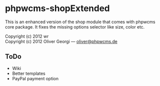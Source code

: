 phpwcms-shopExtended
====================

This is an enhanced version of the shop module that comes with phpwcms core package. It fixes the missing options selector like size, color etc.

Copyright (c) 2012 wr  
Copyright (c) 2012 Oliver Georgi — oliver@phpwcms.de



ToDo
----

- Wiki
- Better templates
- PayPal payment option
